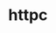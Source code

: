 # httpc

<!--

TODO
- add timeouts for both client and server implementations
- add worker pool to handle requests instead of being sequential

https://en.wikipedia.org/wiki/Selective_Repeat_ARQ

file:///home/g-harel/go/src/github.com/g-harel/http/httpc/assignment.pdf
https://www.w3.org/Protocols/HTTP/1.0/spec.html

http://aimanhanna.com/concordia/comp445/index.htm
https://about.sourcegraph.com/go/gophercon-2018-implementing-a-network-protocol-in-go/

 -->
